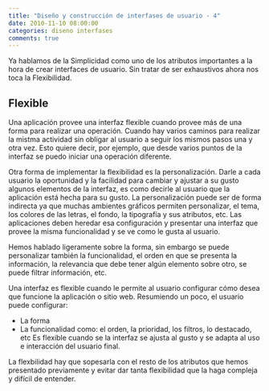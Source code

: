 ```yaml
---
title: "Diseño y construcción de interfases de usuario - 4"
date: 2010-11-10 08:00:00
categories: diseno interfases
comments: true
---
```

Ya hablamos de la Simplicidad como uno de los atributos importantes a la hora de crear interfaces de usuario. Sin tratar de ser exhaustivos ahora nos toca la Flexibilidad.

## Flexible

Una aplicación provee una interfaz flexible cuando provee más de una forma para realizar una operación. Cuando hay varios caminos para realizar la mistma actividad sin obligar al usuario a seguir los mismos pasos una y otra vez. Esto quiere decir, por ejemplo, que desde varios puntos de la interfaz se puedo iniciar una operación diferente.

Otra forma de implementar la flexibilidad es la personalización. Darle a cada usuario la oportunidad y la facilidad para cambiar y ajustar a su gusto algunos elementos de la interfaz, es como decirle al usuario que la aplicación está hecha para su gusto. La personalización puede ser de forma indirecta ya que muchas ambientes gráficos permiten personalizar, el tema, los colores de las letras, el fondo, la tipografía y sus atributos, etc. Las aplicaciones deben heredar esa configuración y presentar una interfaz que provee la misma funcionalidad y se ve como le gusta al usuario.

Hemos hablado ligeramente sobre la forma, sin embargo se puede personalizar también la funcionalidad, el orden en que se presenta la información, la relevancia que debe tener algún elemento sobre otro, se puede filtrar información, etc.

Una interfaz es flexible cuando le permite al usuario configurar cómo desea que funcione la aplicación o sitio web. Resumiendo un poco, el usuario puede configurar:

- La forma
- La funcionalidad como: el orden, la prioridad, los filtros, lo destacado, etc
Es flexible cuando se la interfaz se ajusta al gusto y se adapta al uso e interacción del usuario final.

La flexbilidad hay que sopesarla con el resto de los atributos que hemos presentado previamente y evitar dar tanta flexibilidad que la haga compleja y difícil de entender.